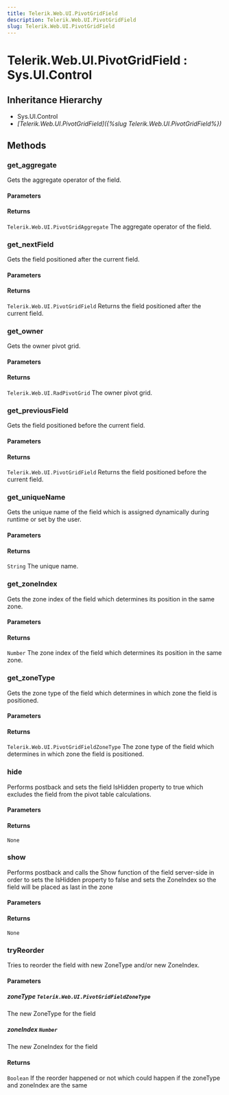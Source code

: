 ```yaml
---
title: Telerik.Web.UI.PivotGridField
description: Telerik.Web.UI.PivotGridField
slug: Telerik.Web.UI.PivotGridField
---
```


# Telerik.Web.UI.PivotGridField : Sys.UI.Control 

## Inheritance Hierarchy

* Sys.UI.Control
* *[Telerik.Web.UI.PivotGridField]({%slug Telerik.Web.UI.PivotGridField%})*


## Methods

###  get_aggregate

Gets the aggregate operator of the field.

#### Parameters

#### Returns

`Telerik.Web.UI.PivotGridAggregate`  The aggregate operator of the field.

### get_nextField

Gets the field positioned after the current field.

#### Parameters

#### Returns

`Telerik.Web.UI.PivotGridField` Returns the field positioned after the current field.

### get_owner

Gets the owner pivot grid.

#### Parameters

#### Returns

`Telerik.Web.UI.RadPivotGrid` The owner pivot grid.

### get_previousField

Gets the field positioned before the current field.

#### Parameters

#### Returns

`Telerik.Web.UI.PivotGridField` Returns the field positioned before the current field.

### get_uniqueName

Gets the unique name of the field which is assigned dynamically during runtime or set by the user.

#### Parameters

#### Returns

`String` The unique name.

### get_zoneIndex

Gets the zone index of the field which determines its position in the same zone.

#### Parameters

#### Returns

`Number` The zone index of the field which determines its position in the same zone.

### get_zoneType

Gets the zone type of the field which determines in which zone the field is positioned.

#### Parameters

#### Returns

`Telerik.Web.UI.PivotGridFieldZoneType`  The zone type of the field which determines in which zone the field is positioned.

### hide

Performs postback and sets the field IsHidden property to true which excludes the field from the pivot table calculations.

#### Parameters

#### Returns

`None` 

### show

Performs postback and calls the Show function of the field server-side in order to sets the IsHidden property to false and sets the ZoneIndex so the field will be placed as last in the zone

#### Parameters

#### Returns

`None` 

### tryReorder

Tries to reorder the field with new ZoneType and/or new ZoneIndex.

#### Parameters

##### zoneType `Telerik.Web.UI.PivotGridFieldZoneType`

 The new ZoneType for the field

##### zoneIndex `Number`

The new ZoneIndex for the field

#### Returns

`Boolean` If the reorder happened or not which could happen if the zoneType and zoneIndex are the same



